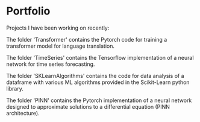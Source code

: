 # Portfolio
Projects I have been working on recently: 

The folder 'Transformer' contains the Pytorch code for training a transformer model for language translation.

The folder 'TimeSeries' contains the Tensorflow implementation of a neural network for time series forecasting.

The folder 'SKLearnAlgorithms' contains the code for data analysis of a dataframe with various ML algorithms provided in the Scikit-Learn python library.

The folder 'PINN' contains the Pytorch implementation of a neural network designed to approximate solutions to a differential equation (PINN architecture).
